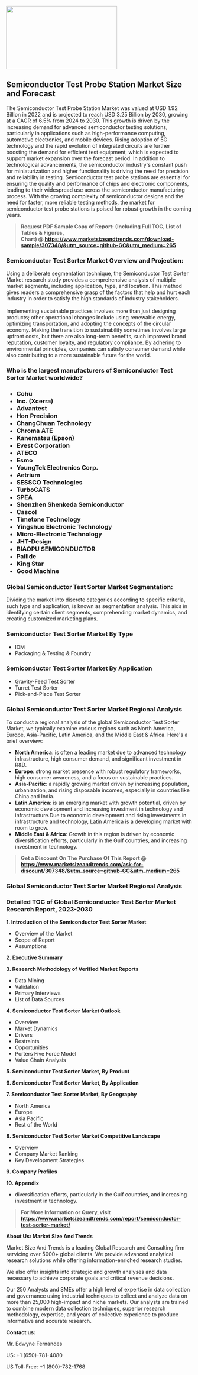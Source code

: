 <p><img class="alignnone size-medium wp-image-20088" src="https://ffe5etoiles.com/wp-content/uploads/2024/12/MST1-300x171.png" alt="" width="300" height="171" /></p><h2>Semiconductor Test Probe Station Market Size and Forecast</h2><p>The Semiconductor Test Probe Station Market was valued at USD 1.92 Billion in 2022 and is projected to reach USD 3.25 Billion by 2030, growing at a CAGR of 6.5% from 2024 to 2030. This growth is driven by the increasing demand for advanced semiconductor testing solutions, particularly in applications such as high-performance computing, automotive electronics, and mobile devices. Rising adoption of 5G technology and the rapid evolution of integrated circuits are further boosting the demand for efficient test equipment, which is expected to support market expansion over the forecast period. In addition to technological advancements, the semiconductor industry's constant push for miniaturization and higher functionality is driving the need for precision and reliability in testing. Semiconductor test probe stations are essential for ensuring the quality and performance of chips and electronic components, leading to their widespread use across the semiconductor manufacturing process. With the growing complexity of semiconductor designs and the need for faster, more reliable testing methods, the market for semiconductor test probe stations is poised for robust growth in the coming years.</p></p><blockquote id="" class=""><strong>Request PDF Sample Copy of Report: (Including Full TOC, List of Tables &amp; Figures, Chart)&nbsp;@&nbsp;<strong><a href="https://www.marketsizeandtrends.com/download-sample/307348/&utm_source=github-GC&utm_medium=265" target="_blank">https://www.marketsizeandtrends.com/download-sample/307348/&utm_source=github-GC&utm_medium=265</a></strong></strong></blockquote><h3 id="" class="">Semiconductor Test Sorter Market&nbsp;Overview and Projection:</h3><p id="" class="">Using a deliberate segmentation technique, the Semiconductor Test Sorter Market research study provides a comprehensive analysis of multiple market segments, including application, type, and location. This method gives readers a comprehensive grasp of the factors that help and hurt each industry in order to satisfy the high standards of industry stakeholders. <br /> <br />Implementing sustainable practices involves more than just designing products; other operational changes include using renewable energy, optimizing transportation, and adopting the concepts of the circular economy. Making the transition to sustainability sometimes involves large upfront costs, but there are also long-term benefits, such improved brand reputation, customer loyalty, and regulatory compliance. By adhering to environmental principles, companies can satisfy consumer demand while also contributing to a more sustainable future for the world.</p><h3 id="" class="">Who is the largest manufacturers of&nbsp;Semiconductor Test Sorter Market worldwide?</h3><h3 class=""><p><ul><li>Cohu </li><li> Inc. (Xcerra) </li><li> Advantest </li><li> Hon Precision </li><li> ChangChuan Technology </li><li> Chroma ATE </li><li> Kanematsu (Epson) </li><li> Evest Corporation </li><li> ATECO </li><li> Esmo </li><li> YoungTek Electronics Corp. </li><li> Aetrium </li><li> SESSCO Technologies </li><li> TurboCATS </li><li> SPEA </li><li> Shenzhen Shenkeda Semiconductor </li><li> Cascol </li><li> Timetone Technology </li><li> Yingshuo Electronic Technology </li><li> Micro-Electronic Technology </li><li> JHT-Design </li><li> BIAOPU SEMICONDUCTOR </li><li> Pailide </li><li> King Star </li><li> Good Machine</li></ul></p></h3><h3 id="" class="">Global&nbsp;Semiconductor Test Sorter Market Segmentation:</h3><p id="" class="">Dividing the market into discrete categories according to specific criteria, such type and application, is known as segmentation analysis. This aids in identifying certain client segments, comprehending market dynamics, and creating customized marketing plans.</p><h3 id="" class="">Semiconductor Test Sorter Market&nbsp;By Type</h3><p><p><ul><li>IDM</li><li> Packaging & Testing & Foundry</p></li></ul></p></p><h3 id="" class="">Semiconductor Test Sorter Market&nbsp;By Application</h3><p class=""><p><ul><li>Gravity-Feed Test Sorter</li><li> Turret Test Sorter</li><li> Pick-and-Place Test Sorter</li></ul></p></p><h3 id="" class="">Global Semiconductor Test Sorter Market Regional Analysis</h3><p id="" class="">To conduct a regional analysis of the global Semiconductor Test Sorter Market, we typically examine various regions such as North America, Europe, Asia-Pacific, Latin America, and the Middle East &amp; Africa. Here's a brief overview:</p><ul><li><strong>North America</strong>: is often a leading market due to advanced technology infrastructure, high consumer demand, and significant investment in R&amp;D.</li><li><strong>Europe</strong>: strong market presence with robust regulatory frameworks, high consumer awareness, and a focus on sustainable practices.</li><li><strong>Asia-Pacific</strong>: a rapidly growing market driven by increasing population, urbanization, and rising disposable incomes, especially in countries like China and India.</li><li><strong>Latin America</strong>: is an emerging market with growth potential, driven by economic development and increasing investment in technology and infrastructure.Due to economic development and rising investments in infrastructure and technology, Latin America is a developing market with room to grow.</li><li><strong>Middle East &amp; Africa</strong>: Growth in this region is driven by economic diversification efforts, particularly in the Gulf countries, and increasing investment in technology.</li></ul><blockquote id="" class=""><strong>Get a Discount On The Purchase Of This Report @ <strong><a href="https://www.marketsizeandtrends.com/ask-for-discount/307348/&utm_source=github-GC&utm_medium=265" target="_blank">https://www.marketsizeandtrends.com/ask-for-discount/307348/&utm_source=github-GC&utm_medium=265</a></strong></strong></blockquote><h3 id="" class="">Global Semiconductor Test Sorter Market Regional Analysis</h3><h3 id="" class="">Detailed TOC of Global Semiconductor Test Sorter Market Research Report, 2023-2030</h3><p id="" class=""><strong>1. Introduction of the Semiconductor Test Sorter Market</strong></p><ul><li>Overview of the Market</li><li>Scope of Report</li><li>Assumptions</li></ul><p id="" class=""><strong>2. Executive Summary</strong></p><p id="" class=""><strong>3. Research Methodology of Verified Market Reports</strong></p><ul><li>Data Mining</li><li>Validation</li><li>Primary Interviews</li><li>List of Data Sources</li></ul><p id="" class=""><strong>4. Semiconductor Test Sorter Market Outlook</strong></p><ul><li>Overview</li><li>Market Dynamics</li><li>Drivers</li><li>Restraints</li><li>Opportunities</li><li>Porters Five Force Model</li><li>Value Chain Analysis</li></ul><p id="" class=""><strong>5. Semiconductor Test Sorter Market, By Product</strong></p><p id="" class=""><strong>6. Semiconductor Test Sorter Market, By Application</strong></p><p id="" class=""><strong>7. Semiconductor Test Sorter Market, By Geography</strong></p><ul><li>North America</li><li>Europe</li><li>Asia Pacific</li><li>Rest of the World</li></ul><p id="" class=""><strong>8. Semiconductor Test Sorter Market Competitive Landscape</strong></p><ul><li>Overview</li><li>Company Market Ranking</li><li>Key Development Strategies</li></ul><p id="" class=""><strong>9. Company Profiles</strong></p><p id="" class=""><strong>10. Appendix</strong></p><ul><li>diversification efforts, particularly in the Gulf countries, and increasing investment in technology.</li></ul><blockquote id="" class=""><strong>For More Information or Query, visit <strong><strong><a href="https://www.marketsizeandtrends.com/report/semiconductor-test-sorter-market/" target="_blank">https://www.marketsizeandtrends.com/report/semiconductor-test-sorter-market/</a></strong></strong></strong></blockquote><p id="" class=""><strong>About Us: Market Size And Trends</strong></p><p id="" class="">Market Size And Trends is a leading Global Research and Consulting firm servicing over 5000+ global clients. We provide advanced analytical research solutions while offering information-enriched research studies.</p><p id="" class="">We also offer insights into strategic and growth analyses and data necessary to achieve corporate goals and critical revenue decisions.</p><p id="" class="">Our 250 Analysts and SMEs offer a high level of expertise in data collection and governance using industrial techniques to collect and analyze data on more than 25,000 high-impact and niche markets. Our analysts are trained to combine modern data collection techniques, superior research methodology, expertise, and years of collective experience to produce informative and accurate research.</p><p id="" class=""><strong>Contact us:</strong></p><p id="" class="">Mr. Edwyne Fernandes</p><p id="" class="">US: +1 (650)-781-4080</p><p id="" class="">US Toll-Free: +1 (800)-782-1768</p>
